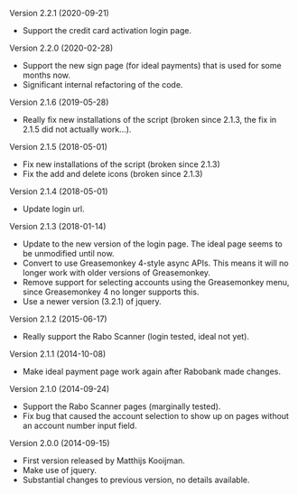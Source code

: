 Version 2.2.1 (2020-09-21)
 - Support the credit card activation login page.

Version 2.2.0 (2020-02-28)
 - Support the new sign page (for ideal payments) that is used for some
   months now.
 - Significant internal refactoring of the code.

Version 2.1.6 (2019-05-28)
 - Really fix new installations of the script (broken since 2.1.3, the
   fix in 2.1.5 did not actually work...).

Version 2.1.5 (2018-05-01)
 - Fix new installations of the script (broken since 2.1.3)
 - Fix the add and delete icons (broken since 2.1.3)

Version 2.1.4 (2018-05-01)
 - Update login url.

Version 2.1.3 (2018-01-14)
 - Update to the new version of the login page. The ideal page seems to
   be unmodified until now.
 - Convert to use Greasemonkey 4-style async APIs. This means it will no
   longer work with older versions of Greasemonkey.
 - Remove support for selecting accounts using the Greasemonkey menu,
   since Greasemonkey 4 no longer supports this.
 - Use a newer version (3.2.1) of jquery.

Version 2.1.2 (2015-06-17)
 - Really support the Rabo Scanner (login tested, ideal not yet).

Version 2.1.1 (2014-10-08)
 - Make ideal payment page work again after Rabobank made changes.

Version 2.1.0 (2014-09-24)
 - Support the Rabo Scanner pages (marginally tested).
 - Fix bug that caused the account selection to show up on pages without
   an account number input field.

Version 2.0.0 (2014-09-15)
 - First version released by Matthijs Kooijman.
 - Make use of jquery.
 - Substantial changes to previous version, no details available.
